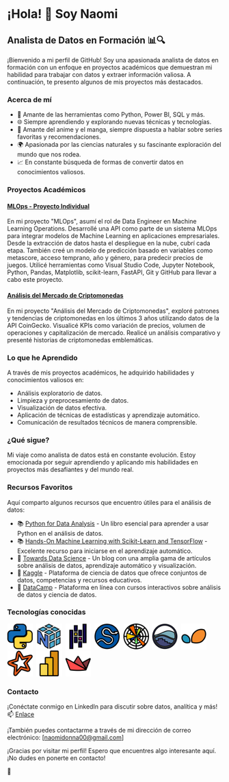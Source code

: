 # ¡Hola! 👋 Soy Naomi

## Analista de Datos en Formación 📊🔍

¡Bienvenido a mi perfil de GitHub! Soy una apasionada analista de datos en formación con un enfoque en proyectos académicos que demuestran mi habilidad para trabajar con datos y extraer información valiosa. A continuación, te presento algunos de mis proyectos más destacados.

### Acerca de mí

- 🧰 Amante de las herramientas como Python, Power BI, SQL y más.
- 🌐 Siempre aprendiendo y explorando nuevas técnicas y tecnologías.
- 🌸 Amante del anime y el manga, siempre dispuesta a hablar sobre series favoritas y recomendaciones.
- 🌍 Apasionada por las ciencias naturales y su fascinante exploración del mundo que nos rodea.
- 📈 En constante búsqueda de formas de convertir datos en conocimientos valiosos.

### Proyectos Académicos

#### [MLOps - Proyecto Individual](https://github.com/naomilarrosa/mlops-pi)

En mi proyecto "MLOps", asumí el rol de Data Engineer en Machine Learning Operations. Desarrollé una API como parte de un sistema MLOps para integrar modelos de Machine Learning en aplicaciones empresariales. Desde la extracción de datos hasta el despliegue en la nube, cubrí cada etapa. También creé un modelo de predicción basado en variables como metascore, acceso temprano, año y género, para predecir precios de juegos. Utilicé herramientas como Visual Studio Code, Jupyter Notebook, Python, Pandas, Matplotlib, scikit-learn, FastAPI, Git y GitHub para llevar a cabo este proyecto.

#### [Análisis del Mercado de Criptomonedas](https://github.com/naomilarrosa/Cryptocurrency-Market-Data-Analytics)

En mi proyecto "Análisis del Mercado de Criptomonedas", exploré patrones y tendencias de criptomonedas en los últimos 3 años utilizando datos de la API CoinGecko. Visualicé KPIs como variación de precios, volumen de operaciones y capitalización de mercado. Realicé un análisis comparativo y presenté historias de criptomonedas emblemáticas. 

### Lo que he Aprendido

A través de mis proyectos académicos, he adquirido habilidades y conocimientos valiosos en:

- Análisis exploratorio de datos.
- Limpieza y preprocesamiento de datos.
- Visualización de datos efectiva.
- Aplicación de técnicas de estadísticas y aprendizaje automático.
- Comunicación de resultados técnicos de manera comprensible.

### ¿Qué sigue?

Mi viaje como analista de datos está en constante evolución. Estoy emocionada por seguir aprendiendo y aplicando mis habilidades en proyectos más desafiantes y del mundo real.


### Recursos Favoritos

Aquí comparto algunos recursos que encuentro útiles para el análisis de datos:

- 📚 [Python for Data Analysis](https://www.oreilly.com/library/view/python-for-data/9781491957653/) - Un libro esencial para aprender a usar Python en el análisis de datos.
- 📚 [Hands-On Machine Learning with Scikit-Learn and TensorFlow](https://www.oreilly.com/library/view/hands-on-machine-learning/9781492032632/) - Excelente recurso para iniciarse en el aprendizaje automático.
- 📰 [Towards Data Science](https://towardsdatascience.com/) - Un blog con una amplia gama de artículos sobre análisis de datos, aprendizaje automático y visualización.
- 📰 [Kaggle](https://www.kaggle.com/) - Plataforma de ciencia de datos que ofrece conjuntos de datos, competencias y recursos educativos.
- 🎥 [DataCamp](https://www.datacamp.com/) - Plataforma en línea con cursos interactivos sobre análisis de datos y ciencia de datos.

### Tecnologías conocidas

  <img src="https://raw.githubusercontent.com/Rickhersd/Rickhersd/09c5bc045c5820e2b7ae1b56c9d2e45df8b2cde5/neobrutalist_icons/neo_python.svg" title="Python" alt="Python" width="60" height="60"/>&nbsp;
  <img src="https://raw.githubusercontent.com/Rickhersd/Rickhersd/09c5bc045c5820e2b7ae1b56c9d2e45df8b2cde5/neobrutalist_icons/neo_numpy.svg" title="Numpy" alt="Numpy" width="60" height="60"/>&nbsp;
  <img src="https://raw.githubusercontent.com/Rickhersd/Rickhersd/09c5bc045c5820e2b7ae1b56c9d2e45df8b2cde5/neobrutalist_icons/neo_pandas.svg" title="Pandas" alt="Pandas" width="60" height="60"/>&nbsp;
  <img src="https://raw.githubusercontent.com/Rickhersd/Rickhersd/09c5bc045c5820e2b7ae1b56c9d2e45df8b2cde5/neobrutalist_icons/neo_scipy.svg" title="Scipy" alt="Scipy" width="60" height="60"/>&nbsp;
  <img src="https://raw.githubusercontent.com/Rickhersd/Rickhersd/09c5bc045c5820e2b7ae1b56c9d2e45df8b2cde5/neobrutalist_icons/neo_matplotlib.svg" title="Matplotlib" alt="Matplotlib" width="60" height="60"/>&nbsp;
  <img src="https://raw.githubusercontent.com/Rickhersd/Rickhersd/09c5bc045c5820e2b7ae1b56c9d2e45df8b2cde5/neobrutalist_icons/neo_seaborn.svg" title="Seaborn" alt="Seaborn" width="60" height="60"/>&nbsp;
  <img src="https://raw.githubusercontent.com/Rickhersd/Rickhersd/09c5bc045c5820e2b7ae1b56c9d2e45df8b2cde5/neobrutalist_icons/neo_sklearn.svg" title="Sklearn" alt="Sklearn" width="60" height="60"/>&nbsp;
  <img src="https://github.com/Rickhersd/neo-icons/blob/main/icons/apache-spark/neo-apache-spark.svg" title="Apache Spark" alt="Scipy" width="60" height="60"/>&nbsp;
  <img src="https://github.com/Rickhersd/neo-icons/blob/main/icons/power-bi/neo-power-bi.svg" title="Power-bi" alt="Power-bi" width="60" height="60"/>&nbsp;
  <img src="https://github.com/Rickhersd/neo-icons/blob/main/icons/streamlit/neo-streamlit.svg" title="Streamlit" alt="Streamlit" width="60" height="60"/>&nbsp;

### Contacto

¡Conéctate conmigo en LinkedIn para discutir sobre datos, analítica y más! 📫 [Enlace](www.linkedin.com/in/naomi-d-larrosa-m-a27965271)

¡También puedes contactarme a través de mi dirección de correo electrónico: [naomidonna00@gmail.com]

¡Gracias por visitar mi perfil! Espero que encuentres algo interesante aquí. ¡No dudes en ponerte en contacto!

👋
